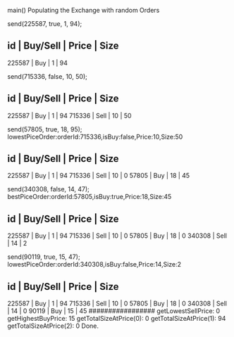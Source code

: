 main()
Populating the Exchange with random Orders

send(225587, true, 1, 94);

id	| Buy/Sell	| Price	| Size
--------------------------------------
225587	| Buy		| 1	| 94

send(715336, false, 10, 50);

id	| Buy/Sell	| Price	| Size
--------------------------------------
225587	| Buy		| 1	| 94
715336	| Sell		| 10	| 50

send(57805, true, 18, 95);
lowestPiceOrder:orderId:715336,isBuy:false,Price:10,Size:50

id	| Buy/Sell	| Price	| Size
--------------------------------------
225587	| Buy		| 1	| 94
715336	| Sell		| 10	| 0
57805	| Buy		| 18	| 45

send(340308, false, 14, 47);
bestPiceOrder:orderId:57805,isBuy:true,Price:18,Size:45

id	| Buy/Sell	| Price	| Size
--------------------------------------
225587	| Buy		| 1	| 94
715336	| Sell		| 10	| 0
57805	| Buy		| 18	| 0
340308	| Sell		| 14	| 2

send(90119, true, 15, 47);
lowestPiceOrder:orderId:340308,isBuy:false,Price:14,Size:2

id	| Buy/Sell	| Price	| Size
--------------------------------------
225587	| Buy		| 1	| 94
715336	| Sell		| 10	| 0
57805	| Buy		| 18	| 0
340308	| Sell		| 14	| 0
90119	| Buy		| 15	| 45
#################
getLowestSellPrice: 0
getHighestBuyPrice: 15
getTotalSizeAtPrice(0): 0
getTotalSizeAtPrice(1): 94
getTotalSizeAtPrice(2): 0
Done.
